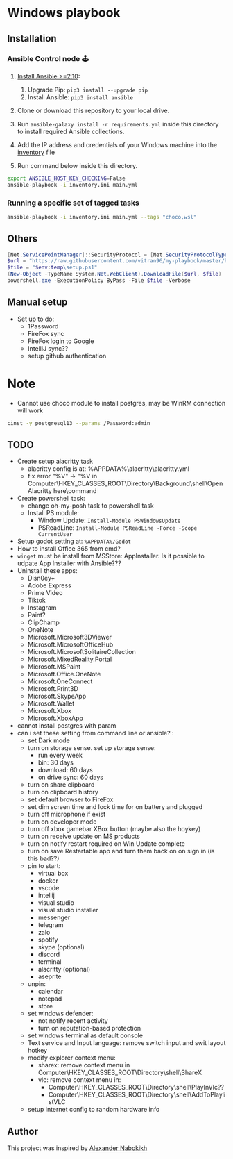 # Windows playbook

## Installation

### Ansible Control node 🕹

1. [Install Ansible >=2.10](https://docs.ansible.com/ansible/latest/installation_guide/index.html):

   1. Upgrade Pip: `pip3 install --upgrade pip`
   2. Install Ansible: `pip3 install ansible`

2. Clone or download this repository to your local drive.
3. Run `ansible-galaxy install -r requirements.yml` inside this directory to install required Ansible collections.
4. Add the IP address and credentials of your Windows machine into the [inventory](./default.inventory.ini) file
5. Run command below inside this directory.

```sh
export ANSIBLE_HOST_KEY_CHECKING=False
ansible-playbook -i inventory.ini main.yml
```

### Running a specific set of tagged tasks

```sh
ansible-playbook -i inventory.ini main.yml --tags "choco,wsl"
```

## Others

```powershell
[Net.ServicePointManager]::SecurityProtocol = [Net.SecurityProtocolType]::Tls12
$url = "https://raw.githubusercontent.com/vitran96/my-playbook/master/helper/setup.ps1"
$file = "$env:temp\setup.ps1"
(New-Object -TypeName System.Net.WebClient).DownloadFile($url, $file)
powershell.exe -ExecutionPolicy ByPass -File $file -Verbose
```

## Manual setup

- Set up to do:
  - 1Password
  - FireFox sync
  - FireFox login to Google
  - IntelliJ sync??
  - setup github authentication

# Note

- Cannot use choco module to install postgres, may be WinRM connection will work

```sh
cinst -y postgresql13 --params /Password:admin
```

## TODO

- Create setup alacritty task
  - alacritty config is at: %APPDATA%\alacritty\alacritty.yml
  - fix error "%V" -> "%V in Computer\HKEY_CLASSES_ROOT\Directory\Background\shell\Open Alacritty here\command
- Create powershell task:
  - change oh-my-posh task to powershell task
  - Install PS module:
    - Window Update: `Install-Module PSWindowsUpdate`
    - PSReadLine: `Install-Module PSReadLine -Force -Scope CurrentUser`
- Setup godot setting at: `%APPDATA%/Godot`
- How to install Office 365 from cmd?
- `winget` must be install from MSStore: AppInstaller. Is it possible to udpate App Installer with Ansible???
- Uninstall these apps:
  - Disn0ey+
  - Adobe Express
  - Prime Video
  - Tiktok
  - Instagram
  - Paint?
  - ClipChamp
  - OneNote
  - Microsoft.Microsoft3DViewer
  - Microsoft.MicrosoftOfficeHub
  - Microsoft.MicrosoftSolitaireCollection
  - Microsoft.MixedReality.Portal
  - Microsoft.MSPaint
  - Microsoft.Office.OneNote
  - Microsoft.OneConnect
  - Microsoft.Print3D
  - Microsoft.SkypeApp
  - Microsoft.Wallet
  - Microsoft.Xbox
  - Microsoft.XboxApp
- cannot install postgres with param
- can i set these setting from command line or ansible? :
  - set Dark mode
  - turn on storage sense. set up storage sense:
    - run every week
    - bin: 30 days
    - download: 60 days
    - on drive sync: 60 days
  - turn on share clipboard
  - turn on clipboard history
  - set default browser to FireFox
  - set dim screen time and lock time for on battery and plugged
  - turn off microphone if exist
  - turn on developer mode
  - turn off xbox gamebar XBox button (maybe also the hoykey)
  - turn on receive update on MS products
  - turn on notify restart required on Win Update complete
  - turn on save Restartable app and turn them back on on sign in (is this bad??)
  - pin to start:
    - virtual box
    - docker
    - vscode
    - intellij
    - visual studio
    - visual studio installer
    - messenger
    - telegram
    - zalo
    - spotify
    - skype (optional)
    - discord
    - terminal
    - alacritty (optional)
    - aseprite
  - unpin:
    - calendar
    - notepad
    - store
  - set windows defender:
    - not notify recent activity
    - turn on reputation-based protection
  - set windows terminal as default console
  - Text service and Input language: remove switch input and swit layout hotkey
  - modify explorer context menu:
    - sharex: remove context menu in Computer\HKEY_CLASSES_ROOT\Directory\shell\ShareX
    - vlc: remove context menu in:
      - Computer\HKEY_CLASSES_ROOT\Directory\shell\PlayInVlc??
      - Computer\HKEY_CLASSES_ROOT\Directory\shell\AddToPlaylistVLC
  - setup internet config to random hardware info

## Author

This project was inspired by [Alexander Nabokikh](https://www.linkedin.com/in/nabokih/)
